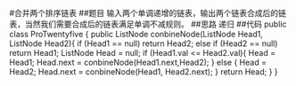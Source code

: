 #合并两个排序链表
##题目
输入两个单调递增的链表，输出两个链表合成后的链表，当然我们需要合成后的链表满足单调不减规则。
##思路
递归
##代码
    public class ProTwentyfive {
        public ListNode conbineNode(ListNode Head1, ListNode Head2){
            if (Head1 == null)
                return  Head2;
            else if (Head2 == null)
                return Head1;
            ListNode Head = null;
            if (Head1.val <= Head2.val){
                Head = Head1;
                Head.next = conbineNode(Head1.next,Head2);
            }
            else {
                Head = Head2;
                Head.next = conbineNode(Head1, Head2.next);
            }
            return Head;
        }
    }